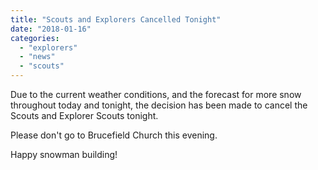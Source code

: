 ```yaml
---
title: "Scouts and Explorers Cancelled Tonight"
date: "2018-01-16"
categories: 
  - "explorers"
  - "news"
  - "scouts"
---
```


Due to the current weather conditions, and the forecast for more snow throughout today and tonight, the decision has been made to cancel the Scouts and Explorer Scouts tonight.

Please don't go to Brucefield Church this evening.

Happy snowman building!